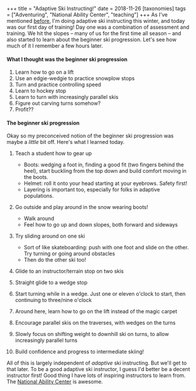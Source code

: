 +++
title = "Adaptive Ski Instructing!"
date = 2018-11-26
[taxonomies]
tags = ["Adventuring", "National Ability Center", "teaching"]
+++
As I've mentioned [before](@/posts/2018-09-11-transitions.md), I'm doing
adaptive ski instructing this winter, and today was our first day of training!
Day one was a combination of assessment and training. We hit the slopes – many
of us for the first time all season – and also started to learn about the
beginner ski progression. Let's see how much of it I remember a few hours
later.

#### What I thought was the beginner ski progression

1. Learn how to go on a lift
2. Use an edgie-wedgie to practice snowplow stops
3. Turn and practice controlling speed
4. Learn to hockey stop
5. Learn to turn with increasingly parallel skis
6. Figure out carving turns somehow?
7. Profit??

#### The beginner ski progression

Okay so my preconceived notion of the beginner ski progression was maybe a _little_ bit off. Here's what I learned today.

1. Teach a student how to gear up

   - Boots: wedging a foot in, finding a good fit (two fingers behind the heel), start buckling from the top down and build comfort moving in the boots.
   - Helmet: roll it onto your head starting at your eyebrows. Safety first!
   - Layering is important too, especially for folks in adaptive populations.

2. Go outside and play around in the snow wearing boots!

   - Walk around
   - Feel how to go up and down slopes, both forward and sideways

3. Try sliding around on one ski

   - Sort of like skateboarding: push with one foot and slide on the other. Try turning or going around obstacles
   - Then do the other ski too!

4. Glide to an instructor/terrain stop on two skis

5. Straight glide to a wedge stop

6. Start turning while in a wedge. Just one or eleven o'clock to start, then continuing to three/nine o'clock

7. Around here, learn how to go on the lift instead of the magic carpet

8. Encourage parallel skis on the traverses, with wedges on the turns

9. Slowly focus on shifting weight to downhill ski on turns, to allow increasingly parallel turns

10. Build confidence and progress to intermediate skiing!

All of this is largely independent of _adaptive_ ski instructing. But we'll get to that later. To be a good adaptive ski instructor, I guess I'd better be a decent instructor first! Good thing I have lots of inspiring instructors to learn from. The [National Ability Center](https://www.discovernac.org/) is awesome.
